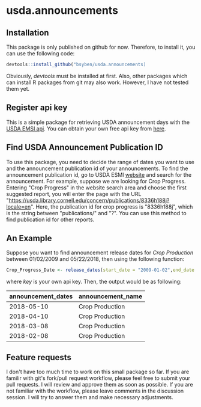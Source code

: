 # usda.announcements

## Installation

This package is only published on github for now. Therefore, to install it, you can use the following code:

```r
devtools::install_github("bsyben/usda.announcements)
```

Obviously, _devtools_ must be installed at first. Also, other packages which can install R packages from git may also work. However, I have not tested them yet.

## Register api key
This is a simple package for retrieving USDA announcement days with the [USDA EMSI api](https://usda.library.cornell.edu/apidoc/index.html). You can obtain your own free api key from [here](https://www.ers.usda.gov/developer/data-apis/). 

## Find USDA Announcement Publication ID
To use this package, you need to decide the range of dates you want to use and the announcement publication id of your announcements. To find the announcement publication id, go to USDA ESMI [website](https://usda.library.cornell.edu/?locale=en) and search for the announcement. For example, suppose we are looking for Crop Progress. Entering "Crop Progress" in the website search area and choose the first suggested report, you will enter the page with the URL "https://usda.library.cornell.edu/concern/publications/8336h188j?locale=en". Here, the publication id for crop progress is "8336h188j", which is the string between "publications/" and "?". You can use this method to find publication id for other reports.

## An Example

Suppose you want to find announcement release dates for _Crop Production_ between 01/02/2009 and 05/22/2018, then using the following function:

```r
Crop_Progress_Date <- release_dates(start_date = "2009-01-02",end_date = "2018-05-22",pubid = "tm70mv177",key = key)
```

where _key_ is your own api key. Then, the output would be as following:

announcement_dates|announcement_name
-----------------|------------------
2018-05-10|Crop Production
2018-04-10|Crop Production
2018-03-08|Crop Production
2018-02-08|Crop Production

## Feature requests

I don't have too much time to work on this small package so far. If you are familir with git's fork/pull request workflow, please feel free to submit your pull requests. I will review and approve them as soon as possible. If you are not familiar with the workflow, please leave comments in the discussion session. I will try to answer them and make necessary adjustments.
